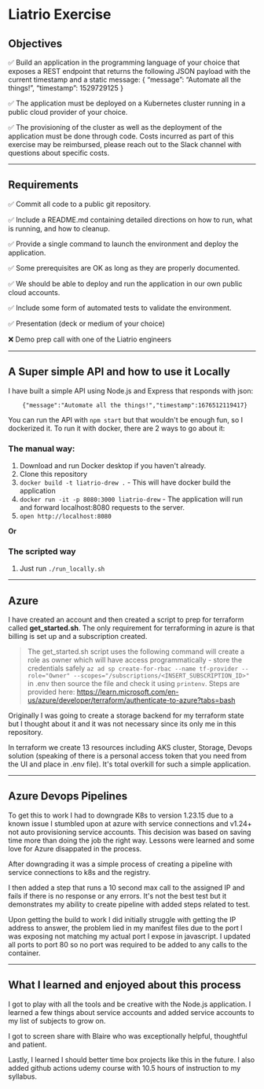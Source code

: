 # Liatrio Exercise

## Objectives

✅ Build an application in the programming language of your choice that exposes a REST
endpoint that returns the following JSON payload with the current timestamp and a static
message:
{
“message”: “Automate all the things!”,
“timestamp”: 1529729125
}

✅ The application must be deployed on a Kubernetes cluster running in a public cloud provider of
your choice. 

✅ The provisioning of the cluster as well as the deployment of the application must
be done through code. Costs incurred as part of this exercise may be reimbursed, please reach out to the Slack channel with questions about specific costs.

--- 

## Requirements

✅ Commit all code to a public git repository.

✅ Include a README.md containing detailed directions on how to run, what is running, and how to cleanup.

✅ Provide a single command to launch the environment and deploy the application.

✅ Some prerequisites are OK as long as they are properly documented.

✅ We should be able to deploy and run the application in our own public cloud accounts.

✅ Include some form of automated tests to validate the environment.

✅ Presentation (deck or medium of your choice)

❌ Demo prep call with one of the Liatrio engineers

---

## A Super simple API and how to use it Locally

I have built a simple API using Node.js and Express that responds with json:

        {"message":"Automate all the things!","timestamp":1676512119417}

You can run the API with `npm start` but that wouldn't be enough fun, so I dockerized it. To run it with docker, there are 2 ways to go about it:

### The manual way: 
1. Download and run Docker desktop if you haven't already.
0. Clone this repository 
0. `docker build -t liatrio-drew .` - This will have docker build the application
0. `docker run -it -p 8080:3000 liatrio-drew` - The application will run and forward localhost:8080 requests to the server.
0. `open http://localhost:8080`

**Or**
### The scripted way

1. Just run `./run_locally.sh`

---

## Azure

I have created an account and then created a script to prep for terraform called **get_started.sh**. The only requirement for terraforming in azure is that billing is set up and a subscription created. 

> The get_started.sh script uses the following command will create a role as owner which will have access programmatically - store the credentials safely `az ad sp create-for-rbac --name tf-provider --role="Owner" --scopes="/subscriptions/<INSERT_SUBSCRIPTION_ID>"` in .env then source the file and check it using `printenv`. Steps are provided here: https://learn.microsoft.com/en-us/azure/developer/terraform/authenticate-to-azure?tabs=bash

Originally I was going to create a storage backend for my terraform state but I thought about it and it was not necessary since its only me in this repository.

In terraform we create 13 resources including AKS cluster, Storage, Devops solution (speaking of there is a personal access token that you need from the UI and place in .env file). It's total overkill for such a simple application.

---

## Azure Devops Pipelines

To get this to work I had to downgrade K8s to version 1.23.15 due to a known issue I stumbled upon at azure with service connections and v1.24+ not auto provisioning service accounts. This decision was based on saving time more than doing the job the right way. Lessons were learned and some love for Azure disappated in the process. 

After downgrading it was a simple process of creating a pipeline with service connections to k8s and the registry. 

I then added a step that runs a 10 second max call to the assigned IP and fails if there is no response or any errors. It's not the best test but it demonstrates my ability to create pipeline with added steps related to test.

Upon getting the build to work I did initially struggle with getting the IP address to answer, the problem lied in my manifest files due to the port I was exposing not matching my actual port I expose in javascript. I updated all ports to port 80 so no port was required to be added to any calls to the container.

---

## What I learned and enjoyed about this process

I got to play with all the tools and be creative with the Node.js application. I learned a few things about service accounts and added service accounts to my list of subjects to grow on. 

I got to screen share with Blaire who was exceptionally helpful, thoughtful and patient.

Lastly, I learned I should better time box projects like this in the future. I also added github actions udemy course with 10.5 hours of instruction to my syllabus. 

